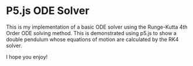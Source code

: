 # P5.js ODE Solver

This is my implementation of a basic ODE solver using the Runge-Kutta 4th Order ODE solving method. This is demonstrated using p5.js to show a double pendulum whose equations of motion are calculated by the RK4 solver. 

I hope you enjoy!
